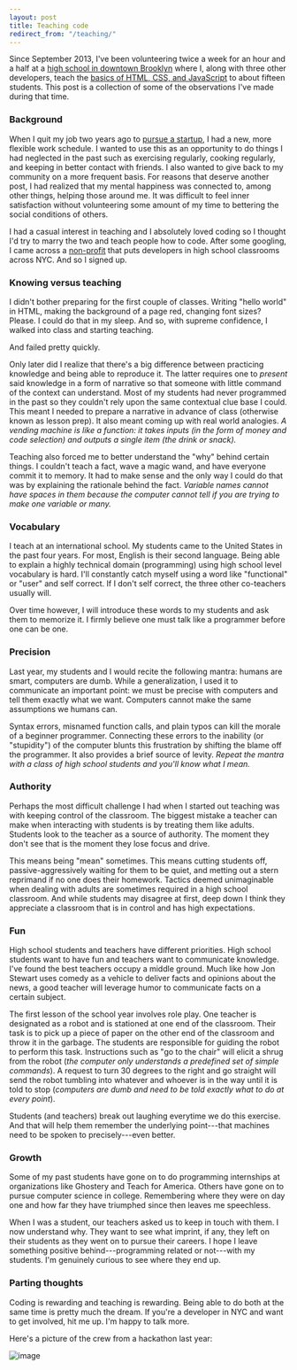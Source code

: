 ```yaml
---
layout: post
title: Teaching code
redirect_from: "/teaching/"
---
```


Since September 2013, I've been volunteering twice a week for an hour and a half at a [high school in downtown Brooklyn](http://www.mybihs.org/) where I, along with three other developers, teach the [basics of HTML, CSS, and JavaScript](https://github.com/ScriptEdcurriculum/curriculum) to about fifteen students. This post is a collection of some of the observations I've made during that time.

### Background

When I quit my job two years ago to [pursue a startup](http://dopeboy.github.io/Lessons/), I had a new, more flexible work schedule. I wanted to use this as an opportunity to do things I had neglected in the past such as exercising regularly, cooking regularly, and keeping in better contact with friends. I also wanted to give back to my community on a more frequent basis. For reasons that deserve another post, I had realized that my mental happiness was connected to, among other things, helping those around me. It was difficult to feel inner satisfaction without volunteering some amount of my time to bettering the social conditions of others. 

I had a casual interest in teaching and I absolutely loved coding so I thought I'd try to marry the two and teach people how to code. After some googling, I came across a [non-profit](https://scripted.org/) that puts developers in high school classrooms across NYC. And so I signed up. 

### Knowing versus teaching

I didn't bother preparing for the first couple of classes. Writing "hello world" in HTML, making the background of a page red, changing font sizes? Please. I could do that in my sleep. And so, with supreme confidence, I walked into class and starting teaching.

And failed pretty quickly. 

Only later did I realize that there's a big difference between practicing knowledge and being able to reproduce it. The latter requires one to *present* said knowledge in a form of narrative so that someone with little command of the context can understand. Most of my students had never programmed in the past so they couldn't rely upon the same contextual clue base I could. This meant I needed to prepare a narrative in advance of class (otherwise known as lesson prep). It also meant coming up with real world analogies. *A vending machine is like a function: it takes inputs (in the form of money and code selection) and outputs a single item (the drink or snack).* 

Teaching also forced me to better understand the "why" behind certain things. I couldn't teach a fact, wave a magic wand, and have everyone commit it to memory. It had to make sense and the only way I could do that was by explaining the rationale behind the fact. *Variable names cannot have spaces in them because the computer cannot tell if you are trying to make one variable or many.*

### Vocabulary

I teach at an international school. My students came to the United States in the past four years. For most, English is their second language. Being able to explain a highly technical domain (programming) using high school level vocabulary   is hard. I'll constantly catch myself using a word like "functional" or "user"  and self correct. If I don't self correct, the three other co-teachers usually will.

Over time however, I will introduce these words to my students and ask them to memorize it. I firmly believe one must talk like a programmer before one can be one.

### Precision

Last year, my students and I would recite the following mantra: humans are smart, computers are dumb. While a generalization, I used it to communicate an important point: we must be precise with computers and tell them exactly what we want. Computers cannot make the same assumptions we humans can. 

Syntax errors, misnamed function calls, and plain typos can kill the morale of a beginner programmer. Connecting these errors to the inability (or "stupidity") of the computer blunts this frustration by shifting the blame off the programmer. It also provides a brief source of levity. *Repeat the mantra with a class of high school students and you'll know what I mean.* 

### Authority

Perhaps the most difficult challenge I had when I started out teaching was with keeping control of the classroom. The biggest mistake a teacher can make when interacting with students is by treating them like adults. Students look to the teacher as a source of authority. The moment they don't see that is the moment they lose focus and drive. 

This means being "mean" sometimes. This means cutting students off, passive-aggressively waiting for them to be quiet, and metting out a stern reprimand if no one does their homework. Tactics deemed unimaginable when dealing with adults are sometimes required in a high school classroom. And while students may disagree at first, deep down I think they appreciate a classroom that is in control and has high expectations.

### Fun 

High school students and teachers have different priorities. High school students want to have fun and teachers want to communicate knowledge. I've found the best teachers occupy a middle ground. Much like how Jon Stewart uses comedy as a vehicle to deliver facts and opinions about the news, a good teacher will leverage humor to communicate facts on a certain subject. 

The first lesson of the school year involves role play. One teacher is designated as a robot and is stationed at one end of the classroom. Their task is to pick up a piece of paper on the other end of the classroom and throw it in the garbage. The students are responsible for guiding the robot to perform this task. Instructions such as "go to the chair" will elicit a shrug from the robot (*the computer only understands a predefined set of simple commands*). A request to turn 30 degrees to the right and go straight will send the robot tumbling into whatever and whoever is in the way until it is told to stop (*computers are dumb and need to be told exactly what to do at every point*).

Students (and teachers) break out laughing everytime we do this exercise. And that will help them remember the underlying point---that machines need to be spoken to precisely---even better.

### Growth

Some of my past students have gone on to do programming internships at organizations like Ghostery and Teach for America. Others have gone on to pursue computer science in college. Remembering where they were on day one and how far they have triumphed since then leaves me speechless.

When I was a student, our teachers asked us to keep in touch with them. I now understand why. They want to see what imprint, if any, they left on their students as they went on to pursue their careers. I hope I leave something positive behind---programming related or not---with my students. I'm genuinely curious to see where they end up.

### Parting thoughts

Coding is rewarding and teaching is rewarding. Being able to do both at the same time is pretty much the dream. If you're a developer in NYC and want to get involved, hit me up. I'm happy to talk more. 

Here's a picture of the crew from a hackathon last year:

![image](http://i.imgur.com/HUdSPh7.jpg)
